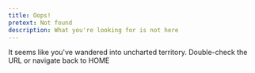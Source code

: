 ```yaml
---
title: Oops!
pretext: Not found
description: What you're looking for is not here
---
```


It seems like you've wandered into uncharted territory. Double-check the URL or navigate back to <MdxButton href='/'>HOME</MdxButton>

